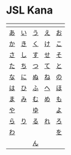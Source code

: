 # JSL Kana

| <!-- --> | <!-- --> | <!-- --> | <!-- --> | <!-- --> |
|-|-|-|-|-|
| [あ](/kana/あ.md) | [い](/kana/い.md) | [う](kana/う.md) | [え](kana/え.md) | [お](kana/お.md) |
| [か](kana/か.md) | [き](kana/き.md) | [く](kana/く.md) | [け](kana/け.md) | [こ](kana/こ.md) |
| [さ](kana/さ.md) | [し](kana/し.md) | [す](kana/す.md) | [せ](kana/せ.md) | [そ](kana/そ.md) |
| [た](kana/た.md) | [ち](kana/ち.md) | [つ](kana/つ.md) | [て](kana/て.md) | [と](kana/と.md) |
| [な](kana/な.md) | [に](kana/に.md) | [ぬ](kana/ぬ.md) | [ね](/kana/ね.md) | [の](kana/の.md) |
| [は](kana/は.md) | [ひ](kana/ひ.md) | [ふ](kana/ふ.md) | [へ](kana/へ.md) | [ほ](kana/ほ.md) |
| [ま](kana/ま.md) | [み](kana/み.md) | [む](kana/む.md) | [め](kana/め.md) | [も](kana/も.md) |
| [や](kana/や.md) | | [ゆ](kana/ゆ.md) | | [よ](kana/よ.md) |
| [ら](kana/ら.md) | [り](kana/り.md) | [る](kana/る.md) | [れ](kana/れ.md) | [ろ](kana/ろ.md) |
| [わ](kana/わ.md) | | | | [を](kana/を.md) | 
| | | [ん](kana/ん.md) | | |